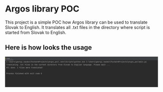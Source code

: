 # Argos library POC
This project is a simple POC how Argos library can be used to translate Slovak to English. 
It translates all .txt files in the directory where script is started from Slovak to English. 

## Here is how looks the usage

![In action](./usage.png "In action")
